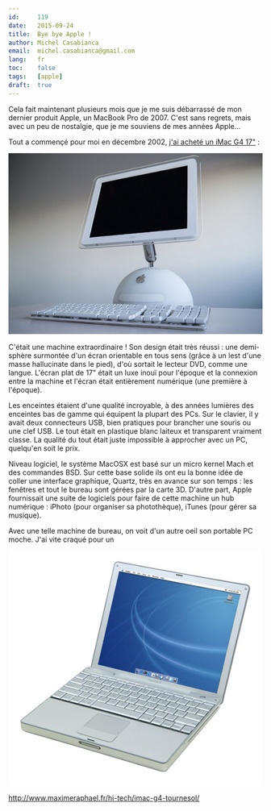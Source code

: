 ```yaml
---
id:     119
date:   2015-09-24
title:  Bye bye Apple !
author: Michel Casabianca
email:  michel.casabianca@gmail.com
lang:   fr
toc:    false
tags:   [apple]
draft:  true
---
```


Cela fait maintenant plusieurs mois que je me suis débarrassé de mon dernier produit Apple, un MacBook Pro de 2007. C'est sans regrets, mais avec un peu de nostalgie, que je me souviens de mes années Apple...

Tout a commençé pour moi en décembre 2002, [j'ai acheté un iMac G4 17"](4.html) :

![iMac G4 17"](imac-g4-17.png)

C'était une machine extraordinaire ! Son design était très réussi : une demi-sphère surmontée d'un écran orientable en tous sens (grâce à un lest d'une masse hallucinate dans le pied), d'où sortait le lecteur DVD, comme une langue. L'écran plat de 17" était un luxe inouï pour l'époque et la connexion entre la machine et l'écran était entièrement numérique (une première à l'époque).

Les enceintes étaient d'une qualité incroyable, à des années lumières des enceintes bas de gamme qui équipent la plupart des PCs. Sur le clavier, il y avait deux connecteurs USB, bien pratiques pour brancher une souris ou une clef USB. Le tout était en plastique blanc laiteux et transparent vraiment classe. La qualité du tout était juste impossible à approcher avec un PC, quelqu'en soit le prix.

Niveau logiciel, le système MacOSX est basé sur un micro kernel Mach et des commandes BSD. Sur cette base solide ils ont eu la bonne idée de coller une interface graphique, Quartz, très en avance sur son temps : les fenêtres et tout le bureau sont gérées par la carte 3D. D'autre part, Apple fournissait une suite de logiciels pour faire de cette machine un hub numérique : iPhoto (pour organiser sa photothèque), iTunes (pour gérer sa musique). 

Avec une telle machine de bureau, on voit d'un autre oeil son portable PC moche. J'ai vite craqué pour un 

![PowerBook 12"](powerbook-g4-12.png)

http://www.maximeraphael.fr/hi-tech/imac-g4-tournesol/
